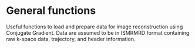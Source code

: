 # General functions
Useful functions to load and prepare data for image reconstruction using Conjugate Gradient. Data are assumed to be in ISMRMRD format containing raw k-space data, trajectory, and header information.
